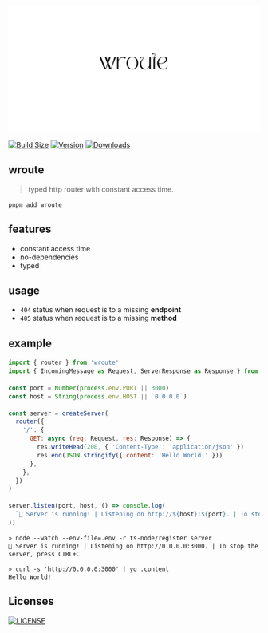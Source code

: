 <p align="center">
  <img src="./logo.png" />
</p>

[![Build Size](https://img.shields.io/bundlephobia/minzip/wroute?label=bundle%20size&style=flat&colorA=000000&colorB=000000)](https://bundlephobia.com/result?p=wroute)
[![Version](https://img.shields.io/npm/v/wroute?style=flat&colorA=000000&colorB=000000)](https://www.npmjs.com/package/wroute)
[![Downloads](https://img.shields.io/npm/dt/wroute.svg?style=flat&colorA=000000&colorB=000000)](https://www.npmjs.com/package/wroute)

## wroute
> typed http router with constant access time.


```shell
pnpm add wroute
```

## features

- constant access time
- no-dependencies
- typed

## usage
- `404` status when request is to a missing **endpoint**
- `405` status when request is to a missing **method**

## example
```js
import { router } from 'wroute'
import { IncomingMessage as Request, ServerResponse as Response } from 'node:http'

const port = Number(process.env.PORT || 3000)
const host = String(process.env.HOST || `0.0.0.0`)

const server = createServer(
  router({
    '/': {
      GET: async (req: Request, res: Response) => {
        res.writeHead(200, { 'Content-Type': 'application/json' })
        res.end(JSON.stringify({ content: 'Hello World!' }))
      },
    },
  })
)

server.listen(port, host, () => console.log(
  `🚀 Server is running! | Listening on http://${host}:${port}. | To stop the server, press CTRL+C`
))
```

```
» node --watch --env-file=.env -r ts-node/register server
🚀 Server is running! | Listening on http://0.0.0.0:3000. | To stop the server, press CTRL+C
```

```
» curl -s 'http://0.0.0.0:3000' | yq .content
Hello World!
```

## Licenses

[![LICENSE](http://img.shields.io/npm/l/wroute.svg)](license)